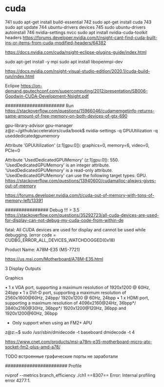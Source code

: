 

# cuda
  741  sudo apt-get install build-essential
  742  sudo apt-get install cuda
  743  sudo apt update
  744  ubuntu-drivers devices
  745  sudo ubuntu-drivers autoinstall
  746  nvidia-settings 
nvcc 
sudo apt install nvidia-cuda-toolkit
headers https://forums.developer.nvidia.com/t/nsight-cant-find-cuda-built-ins-or-items-from-cuda-modified-headers/64382

https://docs.nvidia.com/cuda/nsight-eclipse-plugins-guide/index.html

sudo apt-get install -y mpi
sudo apt install libopenmpi-dev

https://docs.nvidia.com/nsight-visual-studio-edition/2020.1/cuda-build-run/index.html

Eclipxe
https://on-demand.gputechconf.com/supercomputing/2012/presentation/SB006-Goodwin-CUDA-Development-Nsight.pdf


###################### Run
https://stackoverflow.com/questions/15966046/cudamemgetinfo-returns-same-amount-of-free-memory-on-both-devices-of-gtx-690

gpu-library-advisor  gpu-manager          
z@z:~/github/accelerators/cuda/book$ nvidia-settings -q GPUUtilization -q useddedicatedgpumemory

  Attribute 'GPUUtilization' (z:1[gpu:0]): graphics=0, memory=6, video=0, PCIe=0

  Attribute 'UsedDedicatedGPUMemory' (z:1[gpu:0]): 550.
    'UsedDedicatedGPUMemory' is an integer attribute.
    'UsedDedicatedGPUMemory' is a read-only attribute.
    'UsedDedicatedGPUMemory' can use the following target types: GPU.
https://stackoverflow.com/questions/13940600/cudamalloc-always-gives-out-of-memory

https://forums.developer.nvidia.com/t/cuda-out-of-memory-with-tons-of-memory-left/13391

################ Debug
!!! > 3.5
https://stackoverflow.com/questions/35292723/all-cuda-devices-are-used-for-display-can-not-debug-my-cuda-code-from-within-de

fatal:  All CUDA devices are used for display and cannot be used while debugging. (error code = CUDBG_ERROR_ALL_DEVICES_WATCHDOGGED(0x18)

Product Name: A78M-E35 (MS-7721)

https://us.msi.com/Motherboard/A78M-E35.html
	
3 Display Outputs

Graphics

• 1 x VGA port, supporting a maximum resolution of 1920x1200 @ 60Hz, 24bpp
• 1 x DVI-D port, supporting a maximum resolution of 2560x1600@60Hz, 24bpp/ 1920x1200 @ 60Hz, 24bpp
• 1 x HDMI port, supporting a maximum resolution of 4096x2160@24Hz, 36bpp*/ 3840x2160@30Hz, 36bpp*/ 1920x1200@120Hz, 36bpp and 1920x1200@60Hz, 36bpp
* Only support when using an FM2+ APU

z@z:~$ sudo /usr/sbin/dmidecode -t baseboard
dmidecode -t 4

https://www.cnet.com/products/msi-a78m-e35-motherboard-micro-atx-socket-fm2-plus-amd-a78/

TODO встроенные графические порты не заработали


####################### Profile


nvprof --metrics branch_efficiency ./ch1
==8307== Error: Internal profiling error 4277:1.